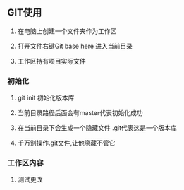 
## GIT使用

1. 在电脑上创建一个文件夹作为工作区

2. 打开文件右键Git base here 进入当前目录

3. 工作区持有项目实际文件

### 初始化
1. git init 初始化版本库

2. 当前目录路径后面会有master代表初始化成功

3. 在当前目录下会生成一个隐藏文件 .git代表这是一个版本库

4. 千万别操作.git文件,让他隐藏不管它

### 工作区内容
1. 测试更改
